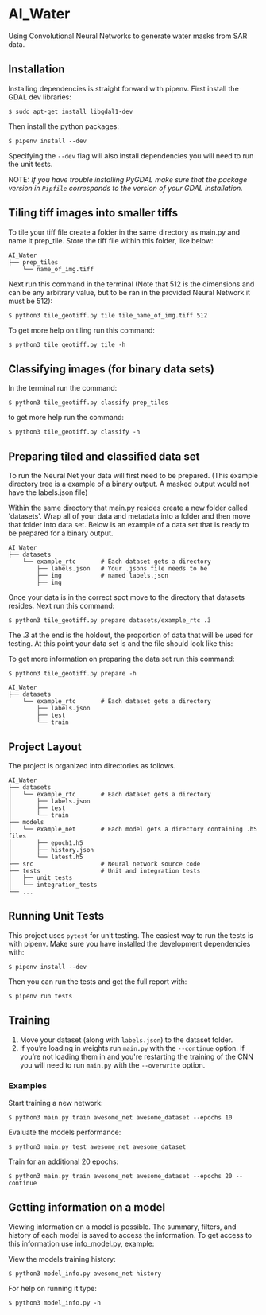 # AI_Water
Using Convolutional Neural Networks to generate water masks from SAR data.

## Installation

Installing dependencies is straight forward with pipenv. First install the
GDAL dev libraries:
```terminal
$ sudo apt-get install libgdal1-dev
```

Then install the python packages:
```terminal
$ pipenv install --dev
```
Specifying the `--dev` flag will also install dependencies you will need to run
the unit tests.

NOTE: *If you have trouble installing PyGDAL make sure that the package version
in `Pipfile` corresponds to the version of your GDAL installation.*

## Tiling tiff images into smaller tiffs
To tile your tiff file create a folder in the same directory as
main.py and name it prep_tile. Store the tiff file within this
folder, like below:
```
AI_Water
├── prep_tiles
    └── name_of_img.tiff
```
Next run this command in the terminal (Note that 512 is the dimensions and
can be any arbitrary value, but to be ran in the provided Neural Network
it must be 512):

```terminal
$ python3 tile_geotiff.py tile tile_name_of_img.tiff 512
```
To get more help on tiling run this
command:

```terminal
$ python3 tile_geotiff.py tile -h
```

## Classifying images (for binary data sets)
In the terminal run the command:
```terminal
$ python3 tile_geotiff.py classify prep_tiles
```

to get more help run the command:
```terminal
$ python3 tile_geotiff.py classify -h
```

## Preparing tiled and classified data set
To run the Neural Net your data will first need to be prepared.
(This example directory tree is a example of a binary output.
A masked output would not have the labels.json file)

Within the same directory that main.py resides create a new folder
called 'datasets'. Wrap all of your data and metadata into a folder
and then move that folder into data set. Below is an example of a
data set that is ready to be prepared for a binary output.

```
AI_Water
├── datasets
    └── example_rtc       # Each dataset gets a directory
        ├── labels.json   # Your .jsons file needs to be
        ├── img           # named labels.json
        ├── img
```

Once your data is in the correct spot move to the directory that
datasets resides. Next run this command:

```terminal
$ python3 tile_geotiff.py prepare datasets/example_rtc .3
```

The .3 at the end is the holdout, the proportion of data that
will be used for testing. At this point your data set is
and the file should look like this:

To get more information on preparing the data set run this
command:

```terminal
$ python3 tile_geotiff.py prepare -h
```

```
AI_Water
├── datasets
    └── example_rtc       # Each dataset gets a directory
        ├── labels.json
        ├── test
        └── train
```

## Project Layout

The project is organized into directories as follows.

```
AI_Water
├── datasets
│   └── example_rtc       # Each dataset gets a directory
│       ├── labels.json
│       ├── test
│       └── train
├── models
│   └── example_net       # Each model gets a directory containing .h5 files
│       ├── epoch1.h5
│       ├── history.json
│       └── latest.h5
├── src                   # Neural network source code
├── tests                 # Unit and integration tests
│   ├── unit_tests
│   └── integration_tests
└── ...
```

## Running Unit Tests
This project uses `pytest` for unit testing. The easiest way to run the tests is
with pipenv. Make sure you have installed the development dependencies with:
```terminal
$ pipenv install --dev
```
Then you can run the tests and get the full report with:
```terminal
$ pipenv run tests
```

## Training
1. Move your dataset (along with `labels.json`) to the dataset folder.
2. If you’re loading in weights run `main.py` with the `--continue` option.
If you’re not loading them in and you're restarting the training of the CNN you
will need to run `main.py` with the `--overwrite` option.

### Examples

Start training a new network:
```terminal
$ python3 main.py train awesome_net awesome_dataset --epochs 10
```

Evaluate the models performance:
```terminal
$ python3 main.py test awesome_net awesome_dataset
```

Train for an additional 20 epochs:
```terminal
$ python3 main.py train awesome_net awesome_dataset --epochs 20 --continue
```

## Getting information on a model
Viewing information on a model is possible. The summary, filters,
and history of each model is saved to access the information. To
get access to this information use info_model.py, example:

View the models training history:
```terminal
$ python3 model_info.py awesome_net history
```

For help on running it type:
```terminal
$ python3 model_info.py -h
```
